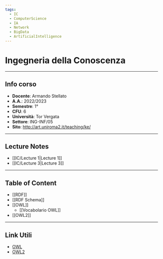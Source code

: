 ```yaml
---
tags:
  - IC
  - ComputerScience
  - IA
  - Network
  - BigData
  - ArtificialIntelligence
---
```

# Ingegneria della Conoscenza
--------------------------
## Info corso
- **Docente**: Armando Stellato
- **A.A.**: 2022/2023
- **Semestre**: 1°
- **CFU**: 6
- **Università**: Tor Vergata
- **Settore**: ING-INF/05
- **Sito**: http://art.uniroma2.it/teaching/ke/

---------------------
## Lecture Notes
- [[IC/Lecture 1|Lecture 1]]
- [[IC/Lecture 3|Lecture 3]]

-----
## Table of Content
- [[RDF]]
- [[RDF Schema]]
- [[OWL]]
	- [[Vocabolario OWL]]
- [[OWL2]]

-------
## Link Utili
- [OWL](https://www.w3.org/TR/owl-ref/#FunctionalProperty-def)
- [OWL2](https://www.w3.org/TR/owl2-syntax/)